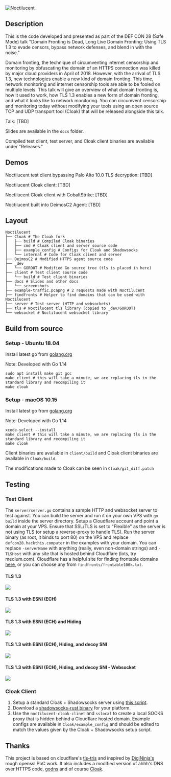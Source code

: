 
![Noctilucent](docs/Noctilucent.jpeg)

## Description

This is the code developed and presented as part of the DEF CON 28 (Safe Mode) talk "Domain Fronting is Dead, Long Live Domain Fronting: Using TLS 1.3 to evade censors, bypass network defenses, and blend in with the noise."

Domain fronting, the technique of circumventing internet censorship and monitoring by obfuscating the domain of an HTTPS connection was killed by major cloud providers in April of 2018. However, with the arrival of TLS 1.3, new technologies enable a new kind of domain fronting. This time, network monitoring and internet censorship tools are able to be fooled on multiple levels. This talk will give an overview of what domain fronting is, how it used to work, how TLS 1.3 enables a new form of domain fronting, and what it looks like to network monitoring. You can circumvent censorship and monitoring today without modifying your tools using an open source TCP and UDP transport tool (Cloak) that will be released alongside this talk.

Talk: [TBD]

Slides are available in the `docs` folder.

Compiled test client, test server, and Cloak client binaries are available under "Releases."

## Demos

Noctilucent test client bypassing Palo Alto 10.0 TLS decryption: [TBD]

Noctilucent Cloak client: [TBD]

Noctilucent Cloak client with CobaltStrike: [TBD]

Noctilucent built into DeimosC2 Agent: [TBD]

## Layout

```
Noctilucent
├── Cloak # The Cloak fork
│   ├── build # Compiled Cloak binaries 
│   ├── cmd # Cloak client and server source code
│   ├── example_config # Configs for Cloak and Shadowsocks
│   └── internal # Code for Cloak client and server
├── DeimosC2 # Modified HTTPS agent source code
├── _dev
│   └── GOROOT # Modified Go source tree (tls is placed in here)
├── client # Test client source code
│   └── build # Test client binaries
├── docs # Slides and other docs
│   └── screenshots
├── example-traffic.pcapng # 2 requests made with Noctilucent
├── findfronts # Helper to find domains that can be used with Noctilucent
├── server # Test server (HTTP and websockets)
├── tls # Noctilucent tls library (copied to _dev/GOROOT)
└── websocket # Noctilucent websocket library
```

## Build from source

### Setup - Ubuntu 18.04
Install latest go from [golang.org](https://golang.org/dl/)

Note: Developed with Go 1.14

```
sudo apt install make git gcc
make client # this will take a minute, we are replacing tls in the standard library and recompiling it
make cloak
```
### Setup - macOS 10.15

Install latest go from [golang.org](https://golang.org/dl/)

Note: Developed with Go 1.14

```
xcode-select --install
make client # this will take a minute, we are replacing tls in the standard library and recompiling it
make cloak
```
Client binaries are available in `client/build` and Cloak client binaries are available in `Cloak/build`.

The modifications made to Cloak can be seen in `Cloak/git_diff.patch`

## Testing

### Test Client

The `server/server.go` contains a sample HTTP and websocket server to test against.
You can build the server and run it on your own VPS with `go build` inside the server directory.
Setup a Cloudflare account and point a domain at your VPS. Ensure that SSL/TLS is set to "Flexible"
as the server is not using TLS (or setup a reverse-proxy to handle TLS). Run the server binary (as root, it binds to port 80) on the VPS and 
replace `defcon28.hackthis.computer` in the examples with your domain. You can replace `-serverName` 
with anything (really, even non-domain strings) and `-TLSHost`
with any site that is hosted behind Cloudflare (lots, try medium.com).
Cloudflare has a helpful site for finding frontable domains [here](https://www.cloudflare.com/case-studies/), or you can choose any from `findfronts/frontable100k.txt`.

#### TLS 1.3

![](docs/screenshots/plain-https.png)

#### TLS 1.3 with ESNI (ECH)

![](docs/screenshots/esni-https.png)

#### TLS 1.3 with ESNI (ECH) and Hiding

![](docs/screenshots/fonted-no-sni.png)

#### TLS 1.3 with ESNI (ECH), Hiding, and decoy SNI

![](docs/screenshots/fonted-with-sni.png)

#### TLS 1.3 with ESNI (ECH), Hiding, and decoy SNI - Websocket

![](docs/screenshots/websocket.png)

### Cloak Client

1. Setup a standard Cloak + Shadowsocks server using [this script](https://github.com/HirbodBehnam/Shadowsocks-Cloak-Installer/blob/master/Cloak2-Installer.sh).
2. Download a [shadowsocks-rust binary](https://github.com/shadowsocks/shadowsocks-rust/releases) for your platform.
3. Use the `noctilucent-cloak-clinet` and `sslocal` to create a local SOCKS proxy that is hidden behind a Cloudflare hosted domain. Example configs are available in `Cloak/example_config` and should be edited to match the values given by the Cloak + Shadowsocks setup script.


## Thanks

This project is based on cloudflare's [tls-tris](https://github.com/cloudflare/tls-tris) and inspired by [DigiNinja's](https://digi.ninja/blog/cloudflare_example.php) rough openssl PoC work. It also includes a modified version of ahhh's DNS over HTTPS code, [godns](https://github.com/ahhh/godns) and of course [Cloak](https://github.com/cbeuw/Cloak).